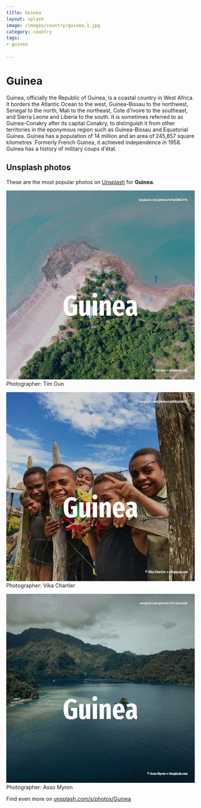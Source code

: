 ```yaml
---
title: Guinea
layout: splash
image: /images/country/guinea.1.jpg
category: country
tags:
- guinea

---
```

# Guinea

Guinea, officially the Republic of Guinea, is a coastal country in West Africa. It borders the Atlantic Ocean to the west, Guinea-Bissau to the northwest, Senegal to the north,  Mali to the northeast, Cote d'Ivoire to the southeast, and Sierra Leone and Liberia to the south. It is sometimes referred to as Guinea-Conakry after its capital Conakry, to distinguish it from  other territories in the eponymous region such as Guinea-Bissau and Equatorial Guinea. Guinea has a population of 14 million and an area of 245,857 square kilometres .Formerly French  Guinea, it achieved independence in 1958. Guinea has a history of military coups d'état. 

 
## Unsplash photos
These are the most popular photos on [Unsplash](https://unsplash.com) for **Guinea**.
 
![Guinea](/images/country/guinea.1.jpg)
Photographer:  Tim Oun
 
![Guinea](/images/country/guinea.2.jpg)
Photographer:  Vika Chartier
 
![Guinea](/images/country/guinea.3.jpg)
Photographer:  Asso Myron
 
Find even more on [unsplash.com/s/photos/Guinea](https://unsplash.com/s/photos/Guinea)
 
